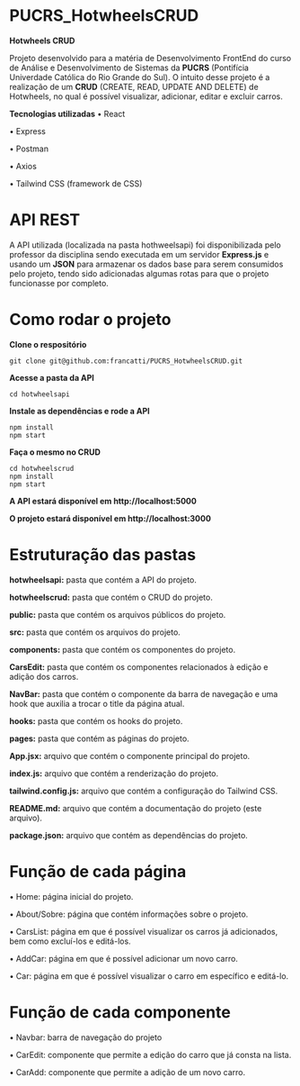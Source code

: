 # PUCRS_HotwheelsCRUD

**Hotwheels CRUD**

Projeto desenvolvido para a matéria de Desenvolvimento FrontEnd do curso de
Análise e Desenvolvimento de Sistemas da **PUCRS** (Pontifícia Univerdade
Católica do Rio Grande do Sul).
O intuito desse projeto é a realização de um **CRUD** (CREATE, READ, UPDATE
AND DELETE) de Hotwheels, no qual é possível visualizar, adicionar, editar e
excluir carros.

**Tecnologias utilizadas**
• React

• Express 

• Postman

• Axios

• Tailwind CSS (framework de CSS)

# API REST

A API utilizada (localizada na pasta hothweelsapi) foi disponibilizada pelo professor da disciplina sendo executada em um servidor **Express.js** e usando um **JSON** para armazenar os dados base para serem consumidos pelo projeto, tendo sido adicionadas algumas rotas para que o projeto funcionasse por completo.

# Como rodar o projeto

**Clone o respositório**

```
git clone git@github.com:francatti/PUCRS_HotwheelsCRUD.git
```

**Acesse a pasta da API**
```
cd hotwheelsapi

```

**Instale as dependências e rode a API**
```
npm install
npm start
```

**Faça o mesmo no CRUD**

```
cd hotwheelscrud
npm install
npm start
```

**A API estará disponível em http://localhost:5000**

**O projeto estará disponível em http://localhost:3000**

# Estruturação das pastas

**hotwheelsapi:** pasta que contém a API do projeto.

**hotwheelscrud:** pasta que contém o CRUD do projeto.

**public:** pasta que contém os arquivos públicos do projeto.

**src:** pasta que contém os arquivos do projeto.

**components:** pasta que contém os componentes do projeto.

**CarsEdit:** pasta que contém os componentes relacionados à edição e adição dos carros.

**NavBar:** pasta que contém o componente da barra de navegação e uma hook que auxilia a trocar o title da página atual.

**hooks:** pasta que contém os hooks do projeto.

**pages:** pasta que contém as páginas do projeto.

**App.jsx:** arquivo que contém o componente principal do projeto.

**index.js:** arquivo que contém a renderização do projeto.

**tailwind.config.js:** arquivo que contém a configuração do Tailwind CSS.

**README.md:** arquivo que contém a documentação do projeto (este arquivo).

**package.json:** arquivo que contém as dependências do projeto.

# Função de cada página

• Home: página inicial do projeto.

• About/Sobre: página que contém informações sobre o projeto.

• CarsList: página em que é possível visualizar os carros já adicionados, bem
como excluí-los e editá-los.

• AddCar: página em que é possível adicionar um novo carro.

• Car: página em que é possível visualizar o carro em específico e editá-lo.

# Função de cada componente

• Navbar: barra de navegação do projeto

• CarEdit: componente que permite a edição do carro que já consta na lista.

• CarAdd: componente que permite a adição de um novo carro.
